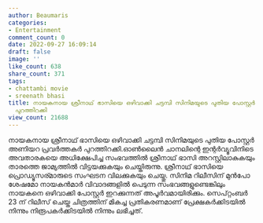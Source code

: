 ```yaml
---
author: Beaumaris
categories:
- Entertainment
comment_count: 0
date: 2022-09-27 16:09:14
draft: false
image: ''
like_count: 638
share_count: 371
tags:
- chattambi movie
- sreenath bhasi
title: നായകനായ ശ്രീനാഥ് ഭാസിയെ ഒഴിവാക്കി ചട്ടമ്പി സിനിമയുടെ പുതിയ പോസ്റ്റർ അണിയറ പ്രവർത്തകർ
  പുറത്തിറക്കി
view_count: 21688
---
```


നായകനായ ശ്രീനാഥ് ഭാസിയെ ഒഴിവാക്കി ചട്ടമ്പി സിനിമയുടെ പുതിയ പോസ്റ്റർ അണിയറ പ്രവർത്തകർ പുറത്തിറക്കി.ഓൺലൈൻ ചാനലിന്റെ ഇന്റർവ്യൂവിനിടെ അവതാരകയെ അധിക്ഷേപിച്ച സംഭവത്തിൽ ശ്രീനാഥ് ഭാസി അറസ്റ്റിലാകുകയും താരത്തെ ജാമ്യത്തിൽ വിട്ടയക്കുകയും ചെയ്തിരുന്നു. ശ്രീനാഥ് ഭാസിയെ പ്രൊഡ്യൂസര്മാരുടെ സംഘടന വിലക്കുകയും ചെയ്തു. സിനിമ റിലീസിന് മുൻപോ ശേഷമോ നായകൻമാർ വിവാദങ്ങളിൽ പെടുന്ന സംഭവങ്ങളുണ്ടെങ്കിലും നായകനെ ഒഴിവാക്കി പോസ്റ്റർ ഇറക്കുന്നത് അപൂർവമായിരിക്കും. സെപ്റ്റംബർ 23 ന് റിലീസ് ചെയ്ത ചിത്രത്തിന് മികച്ച പ്രതികരണമാണ് പ്രേക്ഷകർക്കിടയിൽ നിന്നും നിരൂപകർക്കിടയിൽ നിന്നും ലഭിച്ചത്.